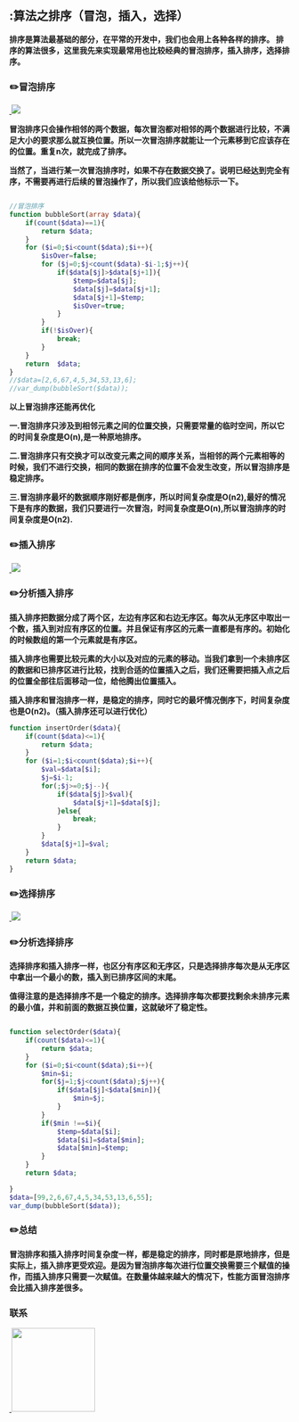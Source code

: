 ## :算法之排序（冒泡，插入，选择）

**排序是算法最基础的部分，在平常的开发中，我们也会用上各种各样的排序。
  排序的算法很多，这里我先来实现最常用也比较经典的冒泡排序，插入排序，选择排序。**
### :pencil2:冒泡排序

<a href="https://github.com/wuqinqiang/">
​    <img src="https://github.com/wuqinqiang/Lettcode-php/blob/master/images/冒泡.jpg">
</a> 


**冒泡排序只会操作相邻的两个数据，每次冒泡都对相邻的两个数据进行比较，不满足大小的要求那么就互换位置。所以一次冒泡排序就能让一个元素移到它应该存在的位置。重复n次，就完成了排序。**

**当然了，当进行某一次冒泡排序时，如果不存在数据交换了。说明已经达到完全有序，不需要再进行后续的冒泡操作了，所以我们应该给他标示一下。**
```php

//冒泡排序
function bubbleSort(array $data){
    if(count($data)==1){
        return $data;
    }
    for ($i=0;$i<count($data);$i++){
        $isOver=false;
        for ($j=0;$j<count($data)-$i-1;$j++){
            if($data[$j]>$data[$j+1]){
                $temp=$data[$j];
                $data[$j]=$data[$j+1];
                $data[$j+1]=$temp;
                $isOver=true;
            }
        }
        if(!$isOver){
            break;
        }
    }
    return  $data;
}
//$data=[2,6,67,4,5,34,53,13,6];
//var_dump(bubbleSort($data));
```

**以上冒泡排序还能再优化**

**一.冒泡排序只涉及到相邻元素之间的位置交换，只需要常量的临时空间，所以它的时间复杂度是O(n),是一种原地排序。**

**二.冒泡排序只有交换才可以改变元素之间的顺序关系，当相邻的两个元素相等的时候，我们不进行交换，相同的数据在排序的位置不会发生改变，所以冒泡排序是稳定排序。**

**三.冒泡排序最坏的数据顺序刚好都是倒序，所以时间复杂度是O(n2),最好的情况下是有序的数据，我们只要进行一次冒泡，时间复杂度是O(n),所以冒泡排序的时间复杂度是O(n2).**

### :pencil2:插入排序

<a href="https://github.com/wuqinqiang/">
​    <img src="https://github.com/wuqinqiang/Lettcode-php/blob/master/images/insertSort.jpg">
</a> 

### :pencil2:分析插入排序

**插入排序把数据分成了两个区，左边有序区和右边无序区。每次从无序区中取出一个数，插入到对应有序区的位置。并且保证有序区的元素一直都是有序的。初始化的时候数组的第一个元素就是有序区。**

**插入排序也需要比较元素的大小以及对应的元素的移动。当我们拿到一个未排序区的数据和已排序区进行比较，找到合适的位置插入之后，我们还需要把插入点之后的位置全部往后面移动一位，给他腾出位置插入。**

**插入排序和冒泡排序一样，是稳定的排序，同时它的最坏情况倒序下，时间复杂度也是O(n2)。（插入排序还可以进行优化）**
```php
function insertOrder($data){
    if(count($data)<=1){
        return $data;
    }
    for ($i=1;$i<count($data);$i++){
        $val=$data[$i];
        $j=$i-1;
        for(;$j>=0;$j--){
            if($data[$j]>$val){
                $data[$j+1]=$data[$j];
            }else{
                break;
            }
        }
        $data[$j+1]=$val;
    }
    return $data;
}
```
### :pencil2:选择排序

<a href="https://github.com/wuqinqiang/">
​    <img src="https://github.com/wuqinqiang/Lettcode-php/blob/master/images/chooseSort.jpeg">
</a> 

### :pencil2:分析选择排序

**选择排序和插入排序一样，也区分有序区和无序区，只是选择排序每次是从无序区中拿出一个最小的数，插入到已排序区间的末尾。**

**值得注意的是选择排序不是一个稳定的排序。选择排序每次都要找剩余未排序元素的最小值，并和前面的数据互换位置，这就破坏了稳定性。**

```php

function selectOrder($data){
    if(count($data)<=1){
        return $data;
    }
    for ($i=0;$i<count($data);$i++){
        $min=$i;
        for($j=1;$j<count($data);$j++){
            if($data[$j]<$data[$min]){
                $min=$j;
            }
        }
        if($min !==$i){
            $temp=$data[$i];
            $data[$i]=$data[$min];
            $data[$min]=$temp;
        }
    }
    return $data;

}
$data=[99,2,6,67,4,5,34,53,13,6,55];
var_dump(bubbleSort($data));
```
### :pencil2:总结
**冒泡排序和插入排序时间复杂度一样，都是稳定的排序，同时都是原地排序，但是实际上，插入排序更受欢迎。是因为冒泡排序每次进行位置交换需要三个赋值的操作，而插入排序只需要一次赋值。在数量体越来越大的情况下，性能方面冒泡排序会比插入排序差很多。**

### 联系

<a href="https://github.com/wuqinqiang/">
​    <img src="https://github.com/wuqinqiang/Lettcode-php/blob/master/qrcode_for_gh_c194f9d4cdb1_430.jpg" width="150px" height="150px">
</a> 
   
    
    
    

